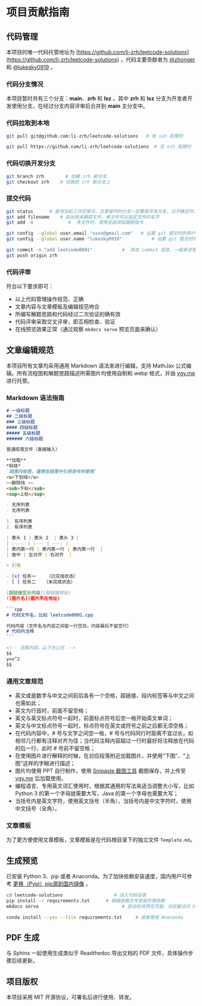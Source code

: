 # 项目贡献指南

## 代码管理

本项目的唯一代码托管地址为 [https://github.com/li-zrh/leetcode-solutions](https://github.com/li-zrh/leetcode-solutions) ，代码主要贡献者为 [@zhonger](https://github.com/zhonger) 和 [@lukesky0919](https://lukesky0919) 。

### 代码分支情况

本项目暂时共有三个分支：**main**、**zrh** 和 **lsz** 。其中 **zrh** 和 **lsz** 分支为开发者开发使用分支，在经过分支内容评审后合并到 **main** 主分支中。

### 代码拉取到本地

```bash
git pull git@github.com:li-zrh/leetcode-solutions   # 有 ssh 权限时

git pull https://github.com/li-zrh/leetcode-solutions  # 无 ssh 权限时
```

### 代码切换开发分支

```bash
git branch zrh        # 创建 zrh 新分支
git checkout zrh    # 切换到 zrh 新分支上
```

### 提交代码

```bash
git status      # 查询当前工作区情况，注意操作的分支一定要是开发分支，当不确定时，使用 git branch 查看当前所在分支
git add filename    # 如出现未跟踪文件，单文件可以指定文件的名字
git add -A             #  多文件时，使用全部添加跟踪指令

git config --global user.email "xxxx@gmail.com"   # 设置 git 提交时的用户邮箱，与 Github 使用邮箱保持一致
git config --global user.name "lukesky0919"           # 设置 git 提交时的用户名，与 Github 使用用户名保持一致，这两步只需第一次提交前设置

git commit -m "add leetcode0001"           #  添加 commit 信息，一般来说使用有意义的语句，添加 add，修改 modify，修复 fix，删除 delete + 名词
git push origin zrh
```

### 代码评审

符合以下要求即可：

- 以上代码管理操作规范、正确
- 文章内容与文章模板及编辑规范吻合
- 所编写解题思路和代码经过二次验证的确有效
- 代码评审采取交叉评审，即互相检查、验证
- 在线预览效果正常（通过观察 `mkdocs serve` 预览页面来确认）

## 文章编辑规范

本项目所有文章均采用通用 Markdown 语法来进行编辑，支持 MathJax 公式编辑。所有流程图和解题思路描述所需图片均使用自制和 webp 格式，并由 [vgy.me](https://vgy.me) 进行托管。

### Markdown 语法指南

```markdown
# 一级标题
## 二级标题
### 三级标题
#### 四级标题
##### 五级标题
###### 六级标题

普通段落文件（直接输入）

**加粗**
*斜体*
`段落内标签，通常在段落中引用命令时使用`
<u>下划线</u>
~~删除线 ~~
<sub>下标</sub>
<sup>上标</sup>

- 无序列表 
- 无序列表

1. 有序列表
2. 有序列表

| 表头 1 | 表头 2  | 表头 3 |
| :---: | :--- | ---: |
| 表内第一行 | 表内第一行 | 表内第一行  |
| 居中 | 左对齐 | 右对齐  |

> 引用

- [x] 任务一    （已完成状态）
- [ ] 任务二   （未完成状态）

[超链接显示内容](超链接地址)
![图片名](图片所在地址)

​```cpp
# 代码文件名，比如 leetcode0001.cpp

代码内容（文件名与内容之间留一行空白，内容最后不留空行）
# 代码内注释
​```

<!-- 注释内容，以下为公式 -->
$$
y=x^2  
$$
```

### 通用文章规范

- 英文或是数字与中文之间前后各有一个空格，超链接、段内标签等与中文之间也需如此；
- 英文为行首时，前面不留空格；
- 英文与英文标点符号一起时，前面标点符号后空一格开始英文单词；
- 英文与中文标点符号一起时，标点符号在英文或符号之前之后都无须空格；
- 在代码内容中，# 号与文字之间空一格，# 号与代码同行时距离不宜过长，如相邻几行都有注释对齐为佳；当代码注释内容超过一行时最好将注释放在代码的后一行，此时 # 号前不留空格；
- 在使用图片进行解释的时候，在对应段落附近加载图片，并使用“下图”、“上图”这样的字眼进行描述；
- 图片均使用 PPT 自行制作，使用 [Snipaste 截图工具](https://zh.snipaste.com/) 截图保存，并上传至 [vgy.me](https://vgy.me) 后加载使用。
- 编程语言、专用英文词汇使用时，根据其通用的写法来适当调整大小写，比如 Python 3 的第一个字母就需要大写，Java 的第一个字母也需要大写；
- 当括号内是英文字符，使用英文括号（半角），当括号内是中文字符时，使用中文括号（全角）。

### 文章模板

为了更方便使用文章模板，文章模板是在代码根目录下的独立文件 `Template.md`。

## 生成预览

已安装 Python 3、pip 或者 Anaconda。为了加快依赖安装速度，国内用户可参考 [更换（Pypi）pip源到国内镜像](https://developer.aliyun.com/article/652884) 。

```bash
cd leetcode-solutions                   # 进入代码目录
pip install -r requirements.txt      # 根据依赖文件安装所需依赖
mkdocs serve                               # 启动在线预览页面，浏览器访问 http://127.0.0.1:8000

conda install --yes --file requirements.txt     # 或者使用 Anaconda
```

## PDF 生成

与 Sphinx 一起使用生成类似于 Readthedoc 导出文档的 PDF 文件，具体操作步骤后续更新。

## 项目版权

本项目采用 MIT 开源协议，可署名后进行使用、转发。